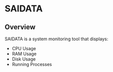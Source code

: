# SAIDATA

## Overview
SAIDATA is a system monitoring tool that displays:
- CPU Usage
- RAM Usage
- Disk Usage
- Running Processes

